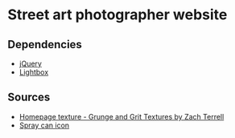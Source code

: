# Street art photographer website



## Dependencies

* [jQuery](https://jquery.com/)
* [Lightbox](https://lokeshdhakar.com/projects/lightbox2/)

## Sources 
* [Homepage texture - Grunge and Grit Textures by Zach Terrell](https://creativemarket.com/zachterrell/1691073-Grunge-and-Grit-Textures)
* [Spray can icon](https://www.flaticon.com/)
